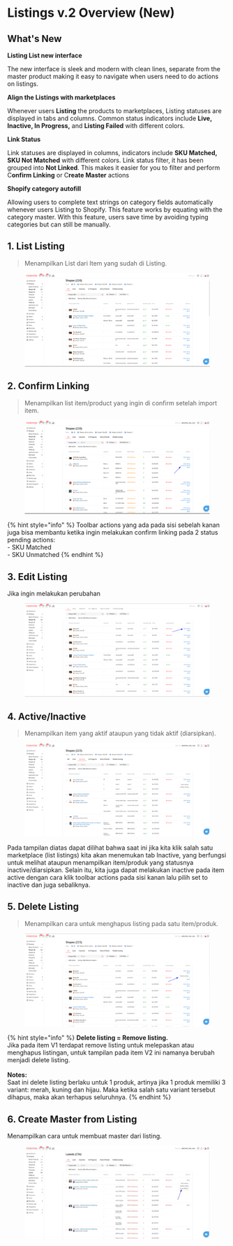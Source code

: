 # Listings v.2 Overview (New)

## What's New

**Listing List new interface**&#x20;

The new interface is sleek and modern with clean lines, separate from the master product making it easy to navigate when users need to do actions on listings.

**Align the Listings with marketplaces**&#x20;

Whenever users **Listing** the products to marketplaces, Listing statuses are displayed in tabs and columns. Common status indicators include **Live, Inactive, In Progress,** and **Listing Failed** with different colors.&#x20;

**Link Status**&#x20;

Link statuses are displayed in columns, indicators include **SKU Matched, SKU Not Matched** with different colors. Link status filter, it has been grouped into **Not Linked**. This makes it easier for you to filter and perform C**onfirm Linking** or C**reate Master** actions

**Shopify category autofill**&#x20;

Allowing users to complete text strings on category fields automatically whenever users Listing to Shopify. This feature works by equating with the category master. With this feature, users save time by avoiding typing categories but can still be manually.

## 1. List Listing

> Menampilkan List dari Item yang sudah di Listing.

<figure><img src="../../.gitbook/assets/List Listing.png" alt=""><figcaption></figcaption></figure>

## 2. Confirm Linking

> Menampilkan list item/product yang ingin di confirm setelah import item.

<figure><img src="../../.gitbook/assets/21.png" alt=""><figcaption></figcaption></figure>

{% hint style="info" %}
Toolbar actions yang ada pada sisi sebelah kanan juga bisa membantu ketika ingin melakukan confirm linking pada 2 status pending actions:\
\- SKU Matched\
\- SKU Unmatched
{% endhint %}

## 3. Edit Listing

Jika ingin melakukan perubahan&#x20;

<figure><img src="../../.gitbook/assets/image (2) (4).png" alt=""><figcaption></figcaption></figure>

## 4. Active/Inactive

> Menampilkan item yang aktif ataupun yang tidak aktif (diarsipkan).

<figure><img src="../../.gitbook/assets/image (34) (1).png" alt=""><figcaption></figcaption></figure>

Pada tampilan diatas dapat dilihat bahwa saat ini jika kita klik salah satu marketplace (list listings) kita akan menemukan tab Inactive, yang berfungsi untuk melihat ataupun menampilkan item/produk yang statusnya inactive/diarsipkan. Selain itu, kita juga dapat melakukan inactive pada item active dengan cara klik toolbar actions pada sisi kanan lalu pilih set to inactive dan juga sebaliknya.

## 5. Delete Listing

> Menampilkan cara untuk menghapus listing pada satu item/produk.

<figure><img src="../../.gitbook/assets/image (1) (7).png" alt=""><figcaption></figcaption></figure>

{% hint style="info" %}
**Delete listing = Remove listing.**\
Jika pada item V1 terdapat remove listing untuk melepaskan atau menghapus listingan, untuk tampilan pada item V2 ini namanya berubah menjadi delete listing.\
\
**Notes:**\
Saat ini delete listing berlaku untuk 1 produk, artinya jika 1 produk memiliki 3 variant: merah, kuning dan hijau. Maka ketika salah satu variant tersebut dihapus, maka akan terhapus seluruhnya.
{% endhint %}

## 6. Create Master from Listing

Menampilkan cara untuk membuat master dari listing.

<figure><img src="../../.gitbook/assets/WhatsApp Image 2023-06-06 at 09.47.18.jpeg" alt=""><figcaption></figcaption></figure>
